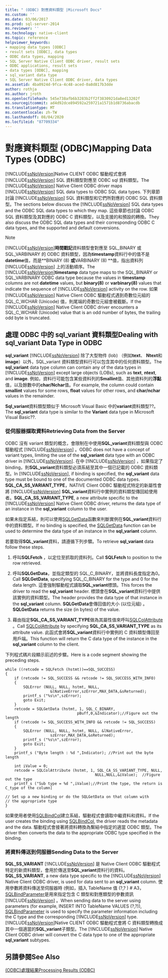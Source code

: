 ```yaml
---
title: " (ODBC) 對應資料類型 |Microsoft Docs"
ms.custom: ''
ms.date: 03/06/2017
ms.prod: sql-server-2014
ms.reviewer: ''
ms.technology: native-client
ms.topic: reference
helpviewer_keywords:
- mapping data types [ODBC]
- result sets [ODBC], data types
- ODBC data types, mapping
- SQL Server Native Client ODBC driver, result sets
- ODBC applications, result sets
- data types [ODBC], mapping
- sql_variant data type
- SQL Server Native Client ODBC driver, data types
ms.assetid: 4ba0924d-9fca-4c48-aced-0a8d817b3dde
author: rothja
ms.author: jroth
ms.openlocfilehash: 545e738afb6b3283b2ff2f3830921da8ed13202f
ms.sourcegitcommit: ad4d92dce894592a259721a1571b1d8736abacdb
ms.translationtype: MT
ms.contentlocale: zh-TW
ms.lasthandoff: 08/04/2020
ms.locfileid: "87709334"
---
```

# <a name="mapping-data-types-odbc"></a><span data-ttu-id="9fe62-102">對應資料類型 (ODBC)</span><span class="sxs-lookup"><span data-stu-id="9fe62-102">Mapping Data Types (ODBC)</span></span>
  <span data-ttu-id="9fe62-103">[!INCLUDE[ssNoVersion](../../includes/ssnoversion-md.md)]Native CLIENT ODBC 驅動程式會將 [!INCLUDE[ssNoVersion](../../includes/ssnoversion-md.md)] SQL 資料類型對應至 ODBC sql 資料類型。</span><span class="sxs-lookup"><span data-stu-id="9fe62-103">The [!INCLUDE[ssNoVersion](../../includes/ssnoversion-md.md)] Native Client ODBC driver maps [!INCLUDE[ssNoVersion](../../includes/ssnoversion-md.md)] SQL data types to ODBC SQL data types.</span></span> <span data-ttu-id="9fe62-104">下列章節討論 [!INCLUDE[ssNoVersion](../../includes/ssnoversion-md.md)] SQL 資料類型和它們所對應的 ODBC SQL 資料類型。</span><span class="sxs-lookup"><span data-stu-id="9fe62-104">The sections below discuss the [!INCLUDE[ssNoVersion](../../includes/ssnoversion-md.md)] SQL data types and the ODBC SQL data types to which they map.</span></span> <span data-ttu-id="9fe62-105">這些章節也討論 ODBC SQL 資料類型及其對應的 ODBC C 資料類型，以及支援的和預設的轉換。</span><span class="sxs-lookup"><span data-stu-id="9fe62-105">They also discuss the ODBC SQL data types and their corresponding ODBC C data types, and the supported and default conversions.</span></span>  
  
> [!NOTE]  
>  <span data-ttu-id="9fe62-106">[!INCLUDE[ssNoVersion](../../includes/ssnoversion-md.md)]**時間戳記**資料類型會對應至 SQL_BINARY 或 SQL_VARBINARY 的 ODBC 資料類型，因為**timestamp**資料行中的值不是**datetime**值，而是\*\*BINARY (8) **或**VARBINARY (8) \*\*值，指出資料列 [!INCLUDE[ssNoVersion](../../includes/ssnoversion-md.md)] 上的活動順序。</span><span class="sxs-lookup"><span data-stu-id="9fe62-106">The [!INCLUDE[ssNoVersion](../../includes/ssnoversion-md.md)]**timestamp** data type maps to the SQL_BINARY or SQL_VARBINARY ODBC data type because the values in **timestamp** columns are not **datetime** values, but **binary(8)** or **varbinary(8)** values that indicate the sequence of [!INCLUDE[ssNoVersion](../../includes/ssnoversion-md.md)] activity on the row.</span></span> <span data-ttu-id="9fe62-107">如果 [!INCLUDE[ssNoVersion](../../includes/ssnoversion-md.md)] Native Client ODBC 驅動程式遇到奇數位元組的 SQL_C_WCHAR (Unicode) 值，則尾端的奇數位元組會被截斷。</span><span class="sxs-lookup"><span data-stu-id="9fe62-107">If the [!INCLUDE[ssNoVersion](../../includes/ssnoversion-md.md)] Native Client ODBC driver encounters a SQL_C_WCHAR (Unicode) value that is an odd number of bytes, the trailing odd byte is truncated.</span></span>  
  
## <a name="dealing-with-sql_variant-data-type-in-odbc"></a><span data-ttu-id="9fe62-108">處理 ODBC 中的 sql_variant 資料類型</span><span class="sxs-lookup"><span data-stu-id="9fe62-108">Dealing with sql_variant Data Type in ODBC</span></span>  
 <span data-ttu-id="9fe62-109">**sql_variant** [!INCLUDE[ssNoVersion](../../includes/ssnoversion-md.md)] 除了大型物件 (lob) （例如**text**、 **Ntext**和**image**）以外，SQL_variant 資料類型資料行可以包含其中的任何資料類型。</span><span class="sxs-lookup"><span data-stu-id="9fe62-109">The **sql_variant** data type column can contain any of the data types in [!INCLUDE[ssNoVersion](../../includes/ssnoversion-md.md)] except large objects (LOBs), such as **text**, **ntext**, and **image**.</span></span> <span data-ttu-id="9fe62-110">例如，資料行可能包含某些資料列的**Smallint**值、其他資料列的**浮點**值，以及餘數中的**char/Nchar**值。</span><span class="sxs-lookup"><span data-stu-id="9fe62-110">For example, the column could contain **smallint** values for some rows, **float** values for other rows, and **char/nchar** values in the remainder.</span></span>  
  
 <span data-ttu-id="9fe62-111">**Sql_variant**資料類型類似于 Microsoft Visual Basic 中的**variant**資料類型??。</span><span class="sxs-lookup"><span data-stu-id="9fe62-111">The **sql_variant** data type is similar to the **Variant** data type in Microsoft Visual Basic??.</span></span>  
  
### <a name="retrieving-data-from-the-server"></a><span data-ttu-id="9fe62-112">從伺服器擷取資料</span><span class="sxs-lookup"><span data-stu-id="9fe62-112">Retrieving Data from the Server</span></span>  
 <span data-ttu-id="9fe62-113">ODBC 沒有 variant 類型的概念，會限制在中使用**SQL_variant**資料類型與 ODBC 驅動程式 [!INCLUDE[ssNoVersion](../../includes/ssnoversion-md.md)] 。</span><span class="sxs-lookup"><span data-stu-id="9fe62-113">ODBC does not have a concept of variant types, limiting the use of the **sql_variant** data type with an ODBC driver in [!INCLUDE[ssNoVersion](../../includes/ssnoversion-md.md)].</span></span> <span data-ttu-id="9fe62-114">在中 [!INCLUDE[ssNoVersion](../../includes/ssnoversion-md.md)] ，如果指定了 binding，則**SQL_variant**資料類型必須系結至其中一個已記載的 ODBC 資料類型。</span><span class="sxs-lookup"><span data-stu-id="9fe62-114">In [!INCLUDE[ssNoVersion](../../includes/ssnoversion-md.md)], if binding is specified, the **sql_variant** data type must be bound to one of the documented ODBC data types.</span></span> <span data-ttu-id="9fe62-115">**SQL_CA_SS_VARIANT_TYPE**，NATIVE Client ODBC 驅動程式特定的新屬性會將 [!INCLUDE[ssNoVersion](../../includes/ssnoversion-md.md)] **SQL_variant**資料行中實例的資料類型傳回給使用者。</span><span class="sxs-lookup"><span data-stu-id="9fe62-115">**SQL_CA_SS_VARIANT_TYPE**, a new attribute specific to the [!INCLUDE[ssNoVersion](../../includes/ssnoversion-md.md)] Native Client ODBC driver, returns the data type of an instance in the **sql_variant** column to the user.</span></span>  
  
 <span data-ttu-id="9fe62-116">如果未指定系結，則可以使用[SQLGetData](../native-client-odbc-api/sqlgetdata.md)函數來判斷實例在**SQL_variant**資料行中的資料類型。</span><span class="sxs-lookup"><span data-stu-id="9fe62-116">If no binding is specified, the [SQLGetData](../native-client-odbc-api/sqlgetdata.md) function can be used to determine the data type of an instance in the **sql_variant** column.</span></span>  
  
 <span data-ttu-id="9fe62-117">若要取得**SQL_variant**資料，請遵循下列步驟。</span><span class="sxs-lookup"><span data-stu-id="9fe62-117">To retrieve **sql_variant** data follow these steps.</span></span>  
  
1.  <span data-ttu-id="9fe62-118">呼叫**SQLFetch** ，以定位至抓取的資料列。</span><span class="sxs-lookup"><span data-stu-id="9fe62-118">Call **SQLFetch** to position to the row retrieved.</span></span>  
  
2.  <span data-ttu-id="9fe62-119">呼叫**SQLGetData**，並指定類型的 SQL_C_BINARY，並將資料長度指定為0。</span><span class="sxs-lookup"><span data-stu-id="9fe62-119">Call **SQLGetData**, specifying SQL_C_BINARY for the type and 0 for the data length.</span></span> <span data-ttu-id="9fe62-120">這會強制驅動程式讀取**SQL_variant**標頭。</span><span class="sxs-lookup"><span data-stu-id="9fe62-120">This forces the driver to read the **sql_variant** header.</span></span> <span data-ttu-id="9fe62-121">標頭會在**SQL_variant**資料行中提供該實例的資料類型。</span><span class="sxs-lookup"><span data-stu-id="9fe62-121">The header provides the data type of that instance in the **sql_variant** column.</span></span> <span data-ttu-id="9fe62-122">**SQLGetData**會傳回值的大小 (以位元組) 。</span><span class="sxs-lookup"><span data-stu-id="9fe62-122">**SQLGetData** returns the size (in bytes) of the value.</span></span>  
  
3.  <span data-ttu-id="9fe62-123">藉由指定**SQL_CA_SS_VARIANT_TYPE**做為其屬性值來呼叫[SQLColAttribute](../native-client-odbc-api/sqlcolattribute.md) 。</span><span class="sxs-lookup"><span data-stu-id="9fe62-123">Call [SQLColAttribute](../native-client-odbc-api/sqlcolattribute.md) by specifying **SQL_CA_SS_VARIANT_TYPE** as its attribute value.</span></span> <span data-ttu-id="9fe62-124">此函式會將**SQL_variant**資料行中實例的 C 資料類型傳回至用戶端。</span><span class="sxs-lookup"><span data-stu-id="9fe62-124">This function will return the C data type of the instance in the **sql_variant** column to the client.</span></span>  
  
 <span data-ttu-id="9fe62-125">下列程式碼片段顯示前述的步驟。</span><span class="sxs-lookup"><span data-stu-id="9fe62-125">Here is a code segment showing the preceding steps.</span></span>  
  
```  
while ((retcode = SQLFetch (hstmt))==SQL_SUCCESS)  
{  
    if (retcode != SQL_SUCCESS && retcode != SQL_SUCCESS_WITH_INFO)  
    {  
        SQLError (NULL, NULL, hstmt, NULL,   
                    &lNativeError,szError,MAX_DATA,&sReturned);  
        printf_s ("%s\n",szError);  
        goto Exit;  
    }  
    retcode = SQLGetData (hstmt, 1, SQL_C_BINARY,   
                                pBuff,0,&Indicator);//Figure out the length  
    if (retcode != SQL_SUCCESS_WITH_INFO && retcode != SQL_SUCCESS)  
    {  
        SQLError (NULL, NULL, hstmt, NULL, &lNativeError,   
                    szError,MAX_DATA,&sReturned);  
        printf_s ("%s\n",szError);  
        goto Exit;  
    }  
    printf_s ("Byte length : %d ",Indicator); //Print out the byte length  
  
    int iValue = 0;  
    retcode = SQLColAttribute (hstmt, 1, SQL_CA_SS_VARIANT_TYPE, NULL,   
                                        NULL,NULL,&iValue);  //Figure out the type  
    printf_s ("Sub type = %d ",iValue);//Print the type, the return is C_type of the column]  
  
// Set up a new binding or do the SQLGetData on that column with   
// the appropriate type  
}  
```  
  
 <span data-ttu-id="9fe62-126">如果使用者使用[SQLBindCol](../native-client-odbc-api/sqlbindcol.md)建立系結，驅動程式會讀取中繼資料和資料。</span><span class="sxs-lookup"><span data-stu-id="9fe62-126">If the user creates the binding using [SQLBindCol](../native-client-odbc-api/sqlbindcol.md), the driver reads the metadata and the data.</span></span> <span data-ttu-id="9fe62-127">驅動程式會接著將資料轉換為繫結中指定的適當 ODBC 類型。</span><span class="sxs-lookup"><span data-stu-id="9fe62-127">The driver then converts the data to the appropriate ODBC type specified in the binding.</span></span>  
  
### <a name="sending-data-to-the-server"></a><span data-ttu-id="9fe62-128">將資料傳送到伺服器</span><span class="sxs-lookup"><span data-stu-id="9fe62-128">Sending Data to the Server</span></span>  
 <span data-ttu-id="9fe62-129">**SQL_SS_VARIANT** [!INCLUDE[ssNoVersion](../../includes/ssnoversion-md.md)] 是 Native Client ODBC 驅動程式特定的新資料類型，會用於傳送至**SQL_variant**資料行的資料。</span><span class="sxs-lookup"><span data-stu-id="9fe62-129">**SQL_SS_VARIANT**, a new data type specific to the [!INCLUDE[ssNoVersion](../../includes/ssnoversion-md.md)] Native Client ODBC driver, is used for data sent to an **sql_variant** column.</span></span> <span data-ttu-id="9fe62-130">使用參數將資料傳送至伺服器時 (例如，插入 TableName 值 (?,? ) # A3， [SQLBindParameter](../native-client-odbc-api/sqlbindparameter.md)是用來指定包含 C 類型和對應類型的參數資訊 [!INCLUDE[ssNoVersion](../../includes/ssnoversion-md.md)] 。</span><span class="sxs-lookup"><span data-stu-id="9fe62-130">When sending data to the server using parameters (for example, INSERT INTO TableName VALUES (?,?)), [SQLBindParameter](../native-client-odbc-api/sqlbindparameter.md) is used to specify the parameter information including the C type and the corresponding [!INCLUDE[ssNoVersion](../../includes/ssnoversion-md.md)] type.</span></span> <span data-ttu-id="9fe62-131">[!INCLUDE[ssNoVersion](../../includes/ssnoversion-md.md)]Native CLIENT ODBC 驅動程式會將 C 資料類型轉換成其中一個適當的**SQL_variant**子類型。</span><span class="sxs-lookup"><span data-stu-id="9fe62-131">The [!INCLUDE[ssNoVersion](../../includes/ssnoversion-md.md)] Native Client ODBC driver will convert the C data type to one of the appropriate **sql_variant** subtypes.</span></span>  
  
## <a name="see-also"></a><span data-ttu-id="9fe62-132">另請參閱</span><span class="sxs-lookup"><span data-stu-id="9fe62-132">See Also</span></span>  
 [<span data-ttu-id="9fe62-133">&#40;ODBC&#41;處理結果</span><span class="sxs-lookup"><span data-stu-id="9fe62-133">Processing Results &#40;ODBC&#41;</span></span>](processing-results-odbc.md)  
  
  
